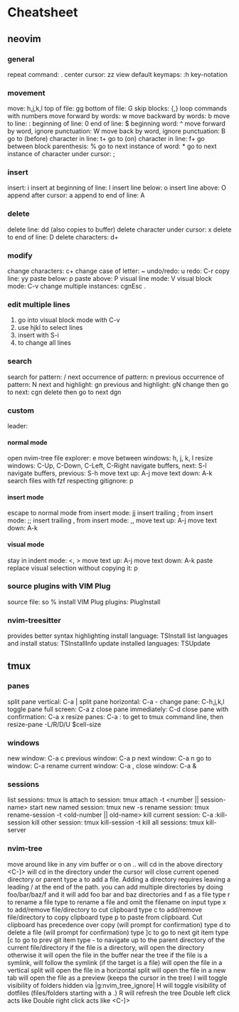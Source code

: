 # Cheatsheet

## neovim

### general

repeat command: .
center cursor: zz
view default keymaps: :h key-notation

### movement

move: h,j,k,l
top of file: gg
bottom of file: G
skip blocks: {,}
loop commands with numbers
move forward by words: w
move backward by words: b
move to line: :<num>
beginning of line: 0
end of line: $
beginning word: ^
move forward by word, ignore punctuation: W
move back by word, ignore punctuation: B
go to (before) character in line: t+<char>
go to (on) character in line: f+<char>
go between block parenthesis: %
go to next instance of word: \*
go to next instance of character under cursor: ;

### insert

insert: i
insert at beginning of line: I
insert line below: o
insert line above: O
append after cursor: a
append to end of line: A

### delete

delete line: dd (also copies to buffer)
delete character under cursor: x
delete to end of line: D
delete characters: d+<command>

### modify

change characters: c+<command>
change case of letter: ~
undo/redo: u
redo: C-r
copy line: yy
paste below: p
paste above: P
visual line mode: V
visual block mode: C-v
change multiple instances: cgn<foo>Esc .

### edit multiple lines

1. go into visual block mode with C-v
2. use hjkl to select lines
3. insert with S-i
4. <esc> to change all lines

### search

search for pattern: /<pattern><Esc>
next occurrence of pattern: n
previous occurrence of pattern: N
next and highlight: gn
previous and highlight: gN
change then go to next: cgn<Esc>
delete then go to next dgn<Esc>

### custom

leader: <space>

#### normal mode

open nvim-tree file explorer: <leader>e
move between windows: <leader>h, <leader>j, <leader>k, <leader>l
resize windows: C-Up, C-Down, C-Left, C-Right
navigate buffers, next: S-l
navigate buffers, previous: S-h
move text up: A-j
move text down: A-k
search files with fzf respecting gitignore: <leader>p

#### insert mode

escape to normal mode from insert mode: jj
insert trailing ; from insert mode: ;;
insert trailing , from insert mode: ,,
move text up: A-j
move text down: A-k

#### visual mode

stay in indent mode: <, >
move text up: A-j
move text down: A-k
paste replace visual selection without copying it: p

### source plugins with VIM Plug

source file: so %
install VIM Plug plugins: PlugInstall

### nvim-treesitter

provides better syntax highlighting
install language: TSInstall <language>
list languages and install status: TSInstallInfo
update installed languages: TSUpdate

## tmux

### panes

split pane vertical: C-a |
split pane horizontal: C-a -
change pane: C-h,j,k,l
toggle pane full screen: C-a z
close pane immediately: C-d
close pane with confirmation: C-a x
resize panes: C-a : to get to tmux command line, then resize-pane -L/R/D/U $cell-size

### windows

new window: C-a c
previous window: C-a p
next window: C-a n
go to window: C-a <number>
rename current window: C-a ,
close window: C-a &

### sessions

list sessions: tmux ls
attach to session: tmux attach -t <number || session-name>
start new named session: tmux new -s <session-name>
rename session: tmux rename-session -t <old-number || old-name> <new-name>
kill current session: C-a :kill-session
kill other session: tmux kill-session -t <other-session>
kill all sessions: tmux kill-server

### nvim-tree

move around like in any vim buffer
<CR> or o on .. will cd in the above directory
<C-]> will cd in the directory under the cursor
<BS> will close current opened directory or parent
type a to add a file. Adding a directory requires leaving a leading / at the end of the path.
you can add multiple directories by doing foo/bar/baz/f and it will add foo bar and baz directories and f as a file
type r to rename a file
type <C-r> to rename a file and omit the filename on input
type x to add/remove file/directory to cut clipboard
type c to add/remove file/directory to copy clipboard
type p to paste from clipboard. Cut clipboard has precedence over copy (will prompt for confirmation)
type d to delete a file (will prompt for confirmation)
type ]c to go to next git item
type [c to go to prev git item
type - to navigate up to the parent directory of the current file/directory
if the file is a directory, <CR> will open the directory otherwise it will open the file in the buffer near the tree
if the file is a symlink, <CR> will follow the symlink (if the target is a file)
<C-v> will open the file in a vertical split
<C-x> will open the file in a horizontal split
<C-t> will open the file in a new tab
<Tab> will open the file as a preview (keeps the cursor in the tree)
I will toggle visibility of folders hidden via |g:nvim_tree_ignore|
H will toggle visibility of dotfiles (files/folders starting with a .)
R will refresh the tree
Double left click acts like <CR>
Double right click acts like <C-]>
